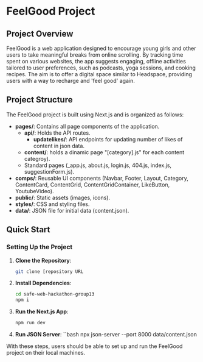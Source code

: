# FeelGood Project

## Project Overview

FeelGood is a web application designed to encourage young girls and other users to take meaningful breaks from online scrolling. By tracking time spent on various websites, the app suggests engaging, offline activities tailored to user preferences, such as podcasts, yoga sessions, and cooking recipes. The aim is to offer a digital space similar to Headspace, providing users with a way to recharge and 'feel good' again.

## Project Structure

The FeelGood project is built using Next.js and is organized as follows:

- **pages/**: Contains all page components of the application.
  - **api/**: Holds the API routes.
    - **updatelikes/**: API endpoints for updating number of likes of content in json data.
  - **content/**: holds a dinamic page "[category].js" for each content categroy).
  - Standard pages (_app.js, about.js, login.js, 404.js, index.js, suggestionForm.js).
- **comps/**: Reusable UI components (Navbar, Footer, Layout, Category, ContentCard, ContentGrid, ContentGridContainer, LikeButton, YoutubeVideo).
- **public/**: Static assets (images, icons).
- **styles/**: CSS and styling files.
- **data/**: JSON file for initial data (content.json).

## Quick Start

### Setting Up the Project

1. **Clone the Repository**:
   ```bash
   git clone [repository URL
2. **Install Dependencies**:
   ```bash
   cd safe-web-hackathon-group13
   npm i
3. **Run the Next.js App**:
   ```bash
   npm run dev
4. **Run JSON Server**:
   ``bash
   npx json-server --port 8000 data/content.json


With these steps, users should be able to set up and run the FeelGood project on their local machines.

